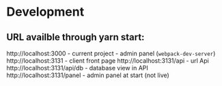 # Development

## URL availble through yarn start: 

http://localhost:3000 - current project - admin panel (`webpack-dev-server`)
http://localhost:3131 - client front page
http://localhost:3131/api - url Api
http://localhost:3131/api/db - database view in API
http://localhost:3131/panel - admin panel at start (not live)